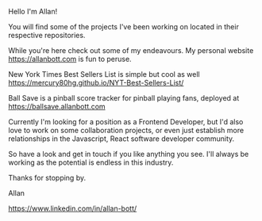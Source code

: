 Hello I'm Allan!

You will find some of the projects I've been working on located in their respective repositories.  

While you're here check out some of my endeavours.  My personal website https://allanbott.com is fun to peruse.

New York Times Best Sellers List is simple but cool as well https://mercury80hg.github.io/NYT-Best-Sellers-List/

Ball Save is a pinball score tracker for pinball playing fans, deployed at https://ballsave.allanbott.com

Currently I'm looking for a position as a Frontend Developer, but I'd also love to work on some collaboration projects, or even just establish more relationships in the Javascript, React software developer community.

So have a look and get in touch if you like anything you see.  I'll always be working as the potential is endless in this industry.  

Thanks for stopping by.

Allan

https://www.linkedin.com/in/allan-bott/
